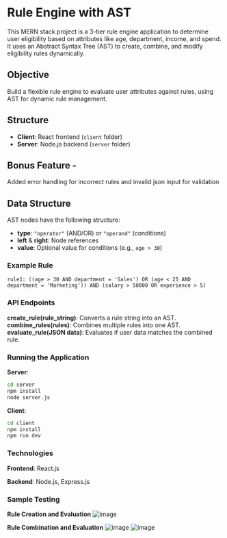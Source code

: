 # Rule Engine with AST

This MERN stack project is a 3-tier rule engine application to determine user eligibility based on attributes like age, department, income, and spend. It uses an Abstract Syntax Tree (AST) to create, combine, and modify eligibility rules dynamically.

## Objective
Build a flexible rule engine to evaluate user attributes against rules, using AST for dynamic rule management.

## Structure
- **Client**: React frontend (`client` folder)
- **Server**: Node.js backend (`server` folder)

## Bonus Feature -
Added error handling for incorrect rules and invalid json input for validation


## Data Structure
AST nodes have the following structure:
- **type**: `"operator"` (AND/OR) or `"operand"` (conditions)
- **left** & **right**: Node references
- **value**: Optional value for conditions (e.g., `age > 30`)

### Example Rule
  ```
  rule1: ((age > 30 AND department = 'Sales') OR (age < 25 AND department = 'Marketing')) AND (salary > 50000 OR experience > 5)
  ```

### API Endpoints
**create_rule(rule_string)**: Converts a rule string into an AST.
**combine_rules(rules)**: Combines multiple rules into one AST.
**evaluate_rule(JSON data)**: Evaluates if user data matches the combined rule.

### Running the Application
**Server**:
  ```bash
  cd server
  npm install
  node server.js
  ```

**Client**:
  ```bash
  cd client
  npm install
  npm run dev
  ```

### Technologies
**Frontend**: React.js

**Backend**: Node.js, Express.js

### Sample Testing
**Rule Creation and Evaluation**
![image](https://github.com/user-attachments/assets/f525dba9-f91d-48b3-a65c-6672d62115ab)

**Rule Combination and Evaluation**
![image](https://github.com/user-attachments/assets/577d156e-d55b-4098-8ff3-198e69e78126)
![image](https://github.com/user-attachments/assets/9949bd59-1157-40a5-beef-ff0b506b1ebc)



